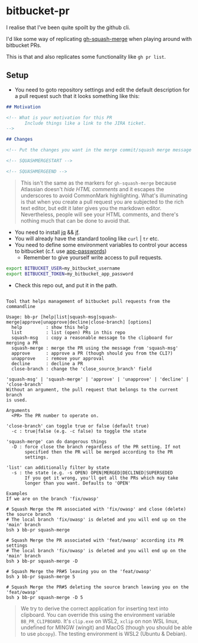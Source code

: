 # bitbucket-pr

I realise that I've been quite spoilt by the github cli.

I'd like some way of replicating [gh-squash-merge](https://github.com/quotidian/gh-squash-merge) when playing around with bitbucket PRs.

This is that and also replicates some functionality like `gh pr list`.

## Setup

- You need to goto repository settings and edit the default description for a pull request such that it looks something like this:

```markdown
## Motivation

<!-- What is your motivation for this PR
       Include things like a link to the JIRA ticket.
-->

## Changes

<!-- Put the changes you want in the merge commit/squash merge message between the two tags below ->

<!-- SQUASHMERGESTART -->

<!-- SQUASHMERGEEND -->
```

> This isn't the same as the markers for `gh-squash-merge` because Atlassian doesn't _hide HTML comments_ and it escapes the underscores to avoid CommonMark highlighting. What's illuminating is that when you create a pull request you are subjected to the rich text editor, but edit it later gives you the markdown editor. Nevertheless, people will see your HTML comments, and there's nothing much that can be done to avoid that.

- You need to install [jq](https://github.com/jqlang/jq) && [jf](https://github.com/sayanarijit/jf).
- You will already have the standard tooling like `curl` | `tr` etc.
- You need to define some environment variables to control your access to bitbucket (c.f. use [app-passwords](https://support.atlassian.com/bitbucket-cloud/docs/app-passwords/))
  - Remember to give yourself write access to pull requests.

```bash
export BITBUCKET_USER=my_bitbucket_username
export BITBUCKET_TOKEN=my_bitbucket_app_password
```

- Check this repo out, and put it in the path.

```shell

Tool that helps management of bitbucket pull requests from the commandline

Usage: bb-pr [help|list|squash-msg|squash-merge|approve|unapprove|decline|close-branch] [options]
  help         : show this help
  list         : list (open) PRs in this repo
  squash-msg   : copy a reasonable message to the clipboard for merging a PR
  squash-merge : merge the PR using the message from 'squash-msg'
  approve      : approve a PR (though should you from the CLI?)
  unapprove    : remove your approval
  decline      : decline a PR
  close-branch : change the 'close_source_branch' field

'squash-msg' | 'squash-merge' | 'approve' | 'unapprove' | 'decline' | 'close-branch'
Without an argument, the pull request that belongs to the current branch
is used.

Arguments
  <PR> The PR number to operate on.

'close-branch' can toggle true or false (default true)
  -c : true|false (e.g. -c false) to toggle the state

'squash-merge' can do dangerous things
  -D : force close the branch regardless of the PR setting. If not
       specified then the PR will be merged according to the PR
       settings.

'list' can additionally filter by state
  -s : the state (e.g. -s OPEN) OPEN|MERGED|DECLINED|SUPERSEDED
       If you get it wrong, you'll get all the PRs which may take
       longer than you want. Defaults to 'OPEN'

Examples
If we are on the branch 'fix/owasp'

# Squash Merge the PR associated with 'fix/owasp' and close (delete) the source branch
# The local branch 'fix/owasp' is deleted and you will end up on the 'main' branch
bsh ❯ bb-pr squash-merge

# Squash Merge the PR associated with 'feat/owasp' according its PR settings
# The local branch 'fix/owasp' is deleted and you will end up on the 'main' branch
bsh ❯ bb-pr squash-merge -D

# Squash Merge the PR#5 leaving you on the 'feat/owasp'
bsh ❯ bb-pr squash-merge 5

# Squash Merge the PR#5 deleting the source branch leaving you on the 'feat/owasp'
bsh ❯ bb-pr squash-merge -D 5
```

> We try to derive the correct application for inserting text into clipboard. You can override this using the environment variable `BB_PR_CLIPBOARD`. It's `clip.exe` on WSL2, `xclip` on non WSL linux, undefined for MINGW (wingit) and MacOS (though you should be able to use `pbcopy`). The testing environment is WSL2 (Ubuntu & Debian).

